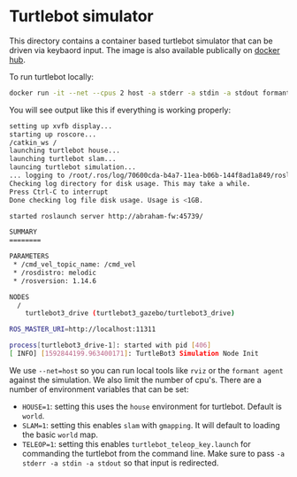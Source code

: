 # Turtlebot simulator

This directory contains a container based turtlebot simulator that can be driven via keybaord input. The image is also available publically on [docker hub](https://hub.docker.com/r/formant/turtlebot).

To run turtlebot locally:

```bash
docker run -it --net --cpus 2 host -a stderr -a stdin -a stdout formant/turtlebot
```

You will see output like this if everything is working properly:

```bash
setting up xvfb display...
starting up roscore...
/catkin_ws /
launching turtlebot house...
launching turtlebot slam...
launcing turtlebot simulation...
... logging to /root/.ros/log/70600cda-b4a7-11ea-b06b-144f8ad1a849/roslaunch-abraham-fw-269.log
Checking log directory for disk usage. This may take a while.
Press Ctrl-C to interrupt
Done checking log file disk usage. Usage is <1GB.

started roslaunch server http://abraham-fw:45739/

SUMMARY
========

PARAMETERS
 * /cmd_vel_topic_name: /cmd_vel
 * /rosdistro: melodic
 * /rosversion: 1.14.6

NODES
  /
    turtlebot3_drive (turtlebot3_gazebo/turtlebot3_drive)

ROS_MASTER_URI=http://localhost:11311

process[turtlebot3_drive-1]: started with pid [406]
[ INFO] [1592844199.963400171]: TurtleBot3 Simulation Node Init
```

We use `--net=host` so you can run local tools like `rviz` or the `formant agent` against the simulation. We also limit the number of cpu's. There are a number of environment variables that can be set:

-   `HOUSE=1`: setting this uses the `house` environment for turtlebot. Default is `world`.
-   `SLAM=1`: setting this enables `slam` with `gmapping`. It will default to loading the basic `world` map.
-   `TELEOP=1`: setting this enables `turtlebot_teleop_key.launch` for commanding the turtlebot from the command line. Make sure to pass `-a stderr -a stdin -a stdout` so that input is redirected.
